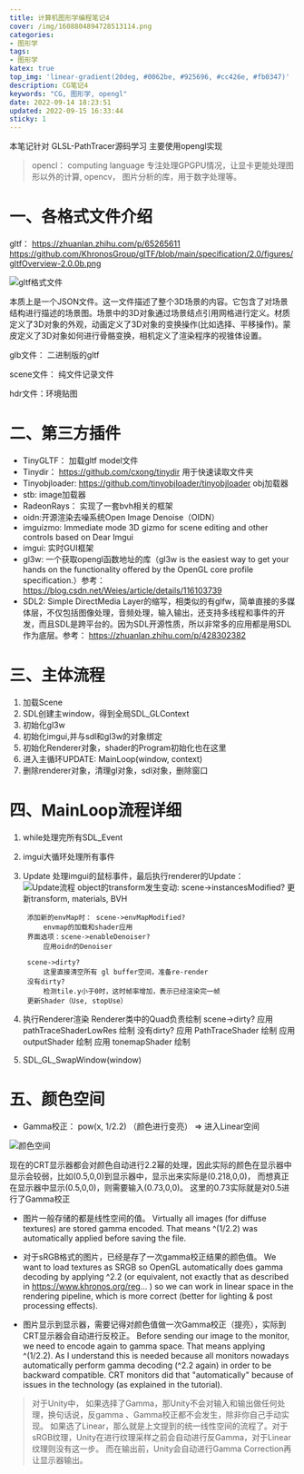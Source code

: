 ```yaml
---
title: 计算机图形学编程笔记4
cover: /img/1608804894728513114.png
categories:
- 图形学
tags: 
- 图形学
katex: true
top_img: 'linear-gradient(20deg, #0062be, #925696, #cc426e, #fb0347)'
description: CG笔记4
keywords: "CG, 图形学, opengl"
date: 2022-09-14 18:23:51
updated: 2022-09-15 16:33:44
sticky: 1
---
```


本笔记针对 GLSL-PathTracer源码学习
主要使用opengl实现

> opencl： computing language 专注处理GPGPU情况，让显卡更能处理图形以外的计算, opencv， 图片分析的库，用于数字处理等。


# 一、各格式文件介绍
gltf：
https://zhuanlan.zhihu.com/p/65265611
https://github.com/KhronosGroup/glTF/blob/main/specification/2.0/figures/gltfOverview-2.0.0b.png

![gltf格式文件](/img/1608804894728513114.png)

本质上是一个JSON文件。这一文件描述了整个3D场景的内容。它包含了对场景结构进行描述的场景图。场景中的3D对象通过场景结点引用网格进行定义。材质定义了3D对象的外观，动画定义了3D对象的变换操作(比如选择、平移操作)。蒙皮定义了3D对象如何进行骨骼变换，相机定义了渲染程序的视锥体设置。

glb文件： 二进制版的gltf

scene文件： 纯文件记录文件

hdr文件：环境贴图

# 二、第三方插件
* TinyGLTF： 加载gltf model文件
* Tinydir： https://github.com/cxong/tinydir 用于快速读取文件夹
* Tinyobjloader: https://github.com/tinyobjloader/tinyobjloader obj加载器
* stb: image加载器
* RadeonRays： 实现了一套bvh相关的框架
* oidn:开源渲染去噪系统Open Image Denoise（OIDN）
* imguizmo: Immediate mode 3D gizmo for scene editing and other controls based on Dear Imgui
* imgui: 实时GUI框架
* gl3w: 一个获取opengl函数地址的库（gl3w is the easiest way to get your hands on the functionality offered by the OpenGL core profile specification.）参考：https://blog.csdn.net/Weies/article/details/116103739
* SDL2: Simple DirectMedia Layer的缩写，相类似的有glfw，简单直接的多媒体层，不仅包括图像处理，音频处理，输入输出，还支持多线程和事件的开发，而且SDL是跨平台的。因为SDL开源性质，所以非常多的应用都是用SDL作为底层。参考： https://zhuanlan.zhihu.com/p/428302382


# 三、主体流程

1. 加载Scene
2. SDL创建主window，得到全局SDL_GLContext
3. 初始化gl3w
4. 初始化imgui,并与sdl和gl3w的对象绑定
5. 初始化Renderer对象，shader的Program初始化也在这里
6. 进入主循环UPDATE: MainLoop(window, context)
7. 删除renderer对象，清理gl对象，sdl对象，删除窗口

# 四、MainLoop流程详细

1. while处理完所有SDL_Event
2. imgui大循环处理所有事件
3. Update 处理imgui的鼠标事件，最后执行renderer的Update：
   ![Update流程](/img/1608804894728513116.png)
        object的transform发生变动: scene->instancesModified?
            更新transform, materials, BVH

        添加新的envMap时： scene->envMapModified?
            envmap的加载和shader应用
        界面选项：scene->enableDenoiser?
            应用oidn的Denoiser
        
        scene->dirty?
            这里直接清空所有 gl buffer空间，准备re-render
        没有dirty?
            检测tile.y小于0时，这时帧率增加，表示已经渲染完一帧
        更新Shader（Use, stopUse）
4. 执行Renderer渲染
    Renderer类中的Quad负责绘制
    scene->dirty?
        应用 pathTraceShaderLowRes 绘制
    没有dirty?
        应用 PathTraceShader 绘制
        应用 outputShader 绘制
        应用 tonemapShader 绘制
5. SDL_GL_SwapWindow(window)

# 五、颜色空间
* Gamma校正： pow(x, 1/2.2) （颜色进行变亮） => 进入Linear空间

![颜色空间](/img/1608804894728513188.png) 

现在的CRT显示器都会对颜色自动进行2.2幂的处理，因此实际的颜色在显示器中显示会较弱，比如(0.5,0,0)到显示器中，显示出来实际是(0.218,0,0)， 而想真正在显示器中显示(0.5,0,0)，则需要输入(0.73,0,0)。
这里的0.73实际就是对0.5进行了Gamma校正

- 图片一般存储的都是线性空间的值。 Virtually all images (for diffuse textures) are stored gamma encoded. That means ^(1/2.2) was automatically applied before saving the file.

- 对于sRGB格式的图片，已经是存了一次gamma校正结果的颜色值。 We want to load textures as SRGB so OpenGL automatically does gamma decoding by applying ^2.2 (or equivalent, not exactly that as described in https://www.khronos.org/reg... ) so we can work in linear space in the rendering pipeline, which is more correct (better for lighting & post processing effects).

- 图片显示到显示器，需要记得对颜色值做一次Gamma校正（提亮），实际到CRT显示器会自动进行反校正。 Before sending our image to the monitor, we need to encode again to gamma space. That means applying ^(1/2.2). As I understand this is needed because all monitors nowadays automatically perform gamma decoding (^2.2 again) in order to be backward compatible. CRT monitors did that "automatically" because of issues in the technology (as explained in the tutorial).

> 对于Unity中， 如果选择了Gamma，那Unity不会对输入和输出做任何处理，换句话说，反gamma 、Gamma校正都不会发生，除非你自己手动实现。
> 如果选了Linear，那么就是上文提到的统一线性空间的流程了。对于sRGB纹理，Unity在进行纹理采样之前会自动进行反Gamma，对于Linear纹理则没有这一步。
> 而在输出前，Unity会自动进行Gamma Correction再让显示器输出。